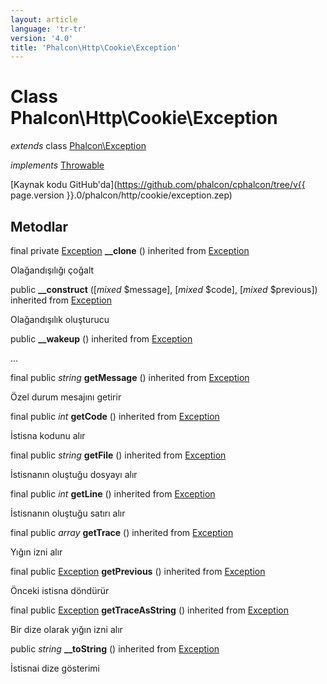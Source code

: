 ```yaml
---
layout: article
language: 'tr-tr'
version: '4.0'
title: 'Phalcon\Http\Cookie\Exception'
---
```

# Class **Phalcon\Http\Cookie\Exception**

*extends* class [Phalcon\Exception](Phalcon_Exception)

*implements* [Throwable](https://php.net/manual/en/class.throwable.php)

[Kaynak kodu GitHub'da](https://github.com/phalcon/cphalcon/tree/v{{ page.version }}.0/phalcon/http/cookie/exception.zep)

## Metodlar

final private [Exception](https://php.net/manual/en/class.exception.php) **__clone** () inherited from [Exception](https://php.net/manual/en/class.exception.php)

Olağandışılığı çoğalt

public **__construct** ([*mixed* $message], [*mixed* $code], [*mixed* $previous]) inherited from [Exception](https://php.net/manual/en/class.exception.php)

Olağandışılık oluşturucu

public **__wakeup** () inherited from [Exception](https://php.net/manual/en/class.exception.php)

...

final public *string* **getMessage** () inherited from [Exception](https://php.net/manual/en/class.exception.php)

Özel durum mesajını getirir

final public *int* **getCode** () inherited from [Exception](https://php.net/manual/en/class.exception.php)

İstisna kodunu alır

final public *string* **getFile** () inherited from [Exception](https://php.net/manual/en/class.exception.php)

İstisnanın oluştuğu dosyayı alır

final public *int* **getLine** () inherited from [Exception](https://php.net/manual/en/class.exception.php)

İstisnanın oluştuğu satırı alır

final public *array* **getTrace** () inherited from [Exception](https://php.net/manual/en/class.exception.php)

Yığın izni alır

final public [Exception](https://php.net/manual/en/class.exception.php) **getPrevious** () inherited from [Exception](https://php.net/manual/en/class.exception.php)

Önceki istisna döndürür

final public [Exception](https://php.net/manual/en/class.exception.php) **getTraceAsString** () inherited from [Exception](https://php.net/manual/en/class.exception.php)

Bir dize olarak yığın izni alır

public *string* **__toString** () inherited from [Exception](https://php.net/manual/en/class.exception.php)

İstisnai dize gösterimi